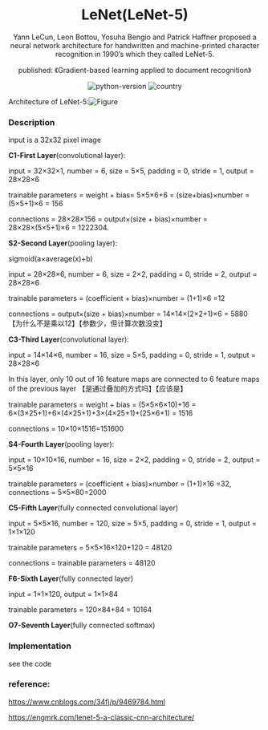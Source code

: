 <h1 align="center">LeNet(LeNet-5)</h1>
<div align="center">

Yann LeCun, Leon Bottou, Yosuha Bengio and Patrick Haffner proposed a neural network architecture for handwritten and machine-printed character recognition in 1990’s which they called LeNet-5.

published: 《Gradient-based learning applied to document recognition》

![python-version](https://img.shields.io/badge/python-3.7-blue) ![country](https://img.shields.io/badge/country-China-red)

</div>

Architecture of LeNet-5:![Figure](https://www.researchgate.net/profile/Vladimir_Golovko3/publication/313808170/figure/fig3/AS:552880910618630@1508828489678/Architecture-of-LeNet-5_W640.jpg)

### Description

input is a 32x32 pixel image

**C1-First Layer**(convolutional layer):  

input = 32×32×1, number = 6, size = 5×5, padding = 0, stride = 1, output = 28×28×6

trainable parameters = weight + bias= 5×5×6+6 = (size+bias)×number = (5×5+1)×6 = 156

connections = 28×28×156 = output×(size + bias)×number = 28×28×(5×5+1)×6 = 1222304.



**S2-Second Layer**(pooling layer):  

sigmoid(a×average(x)+b)​

input = 28×28×6, number = 6, size = 2×2, padding = 0, stride = 2, output = 28×28×6

trainable parameters =  (coefficient + bias)×number = (1+1)×6 =12

connections = output×(size + bias)×number = 14×14×(2×2+1)×6 = 5880 【为什么不是乘以12】【参数少，但计算次数没变】



**C3-Third Layer**(convolutional layer):  

input = 14×14×6, number = 16, size = 5×5, padding = 0, stride = 1, output = 28×28×6

In this layer, only 10 out of 16 feature maps are connected to 6 feature maps of the previous layer 【是通过叠加的方式吗】【应该是】

trainable parameters =  weight + bias = (5×5×6×10)+16 = 6×(3×25+1)+6×(4×25+1)+3×(4×25+1)+(25×6+1) = 1516

connections = 10×10×1516=151600



**S4-Fourth Layer**(pooling layer):  

input = 10×10×16, number = 16, size = 2×2, padding = 0, stride = 2, output = 5×5×16

trainable parameters =  (coefficient + bias)×number = (1+1)×16 =32, connections = 5×5×80=2000



**C5-Fifth Layer**(fully connected convolutional layer)

input = 5×5×16, number = 120, size = 5×5, padding = 0, stride = 1, output = 1×1×120

trainable parameters = 5×5×16×120+120 = 48120

connections  = trainable parameters = 48120



**F6-Sixth Layer**(fully connected layer)

input = 1×1×120, output = 1×1×84

trainable parameters = 120×84+84 = 10164



**O7-Seventh Layer**(fully connected softmax)



### Implementation

see the code



### reference: 

https://www.cnblogs.com/34fj/p/9469784.html

https://engmrk.com/lenet-5-a-classic-cnn-architecture/




